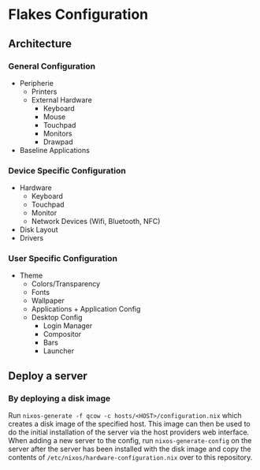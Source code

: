 # Flakes Configuration

## Architecture

### General Configuration

- Peripherie
  - Printers
  - External Hardware
    - Keyboard
    - Mouse
    - Touchpad
    - Monitors
    - Drawpad
- Baseline Applications

### Device Specific Configuration

- Hardware
  - Keyboard
  - Touchpad
  - Monitor
  - Network Devices (Wifi, Bluetooth, NFC)
- Disk Layout
- Drivers

### User Specific Configuration

- Theme
  - Colors/Transparency
  - Fonts
  - Wallpaper
  - Applications + Application Config
  - Desktop Config
    - Login Manager
    - Compositor
    - Bars
    - Launcher

## Deploy a server

### By deploying a disk image

Run `nixos-generate -f qcow -c hosts/<HOST>/configuration.nix` which creates a disk image of the specified host. This image can then be used to do the initial installation of the server via the host providers web interface. When adding a new server to the config, run `nixos-generate-config` on the server after the server has been installed with the disk image and copy the contents of `/etc/nixos/hardware-configuration.nix` over to this repository.
